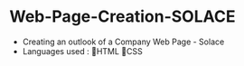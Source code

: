 # Web-Page-Creation-SOLACE
- Creating an outlook of a Company Web Page - Solace
- Languages used : 🔴HTML  🔵CSS  
